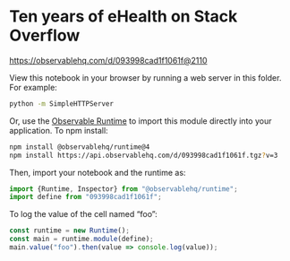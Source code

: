 # Ten years of eHealth on Stack Overflow

https://observablehq.com/d/093998cad1f1061f@2110

View this notebook in your browser by running a web server in this folder. For
example:

~~~sh
python -m SimpleHTTPServer
~~~

Or, use the [Observable Runtime](https://github.com/observablehq/runtime) to
import this module directly into your application. To npm install:

~~~sh
npm install @observablehq/runtime@4
npm install https://api.observablehq.com/d/093998cad1f1061f.tgz?v=3
~~~

Then, import your notebook and the runtime as:

~~~js
import {Runtime, Inspector} from "@observablehq/runtime";
import define from "093998cad1f1061f";
~~~

To log the value of the cell named “foo”:

~~~js
const runtime = new Runtime();
const main = runtime.module(define);
main.value("foo").then(value => console.log(value));
~~~
